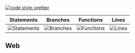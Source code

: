 [![code style: prettier](https://img.shields.io/badge/code_style-prettier-ff69b4.svg?style=flat-square)](https://github.com/prettier/prettier)

| Statements                                    | Branches                                  | Functions                                   | Lines                               |
| --------------------------------------------- | ----------------------------------------- | ------------------------------------------- | ----------------------------------- |
| ![Statements](https://img.shields.io/badge/Coverage-27.96%25-red.svg 'Make me better!') | ![Branches](https://img.shields.io/badge/Coverage-21.26%25-red.svg 'Make me better!') | ![Functions](https://img.shields.io/badge/Coverage-14.41%25-red.svg 'Make me better!') | ![Lines](https://img.shields.io/badge/Coverage-28.22%25-red.svg 'Make me better!') |

## Web

